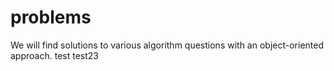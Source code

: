 # problems
We will find solutions to various algorithm questions with an object-oriented approach.
test
test23